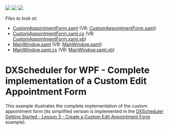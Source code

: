 <!-- default badges list -->
![](https://img.shields.io/endpoint?url=https://codecentral.devexpress.com/api/v1/VersionRange/128656238/11.2.5%2B)
[![](https://img.shields.io/badge/Open_in_DevExpress_Support_Center-FF7200?style=flat-square&logo=DevExpress&logoColor=white)](https://supportcenter.devexpress.com/ticket/details/E3374)
[![](https://img.shields.io/badge/📖_How_to_use_DevExpress_Examples-e9f6fc?style=flat-square)](https://docs.devexpress.com/GeneralInformation/403183)
<!-- default badges end -->
<!-- default file list -->
*Files to look at*:

* [CustomAppointmentForm.xaml](./CS/CustomAppointmentForm.xaml) (VB: [CustomAppointmentForm.xaml](./VB/CustomAppointmentForm.xaml))
* [CustomAppointmentForm.xaml.cs](./CS/CustomAppointmentForm.xaml.cs) (VB: [CustomAppointmentForm.xaml.vb](./VB/CustomAppointmentForm.xaml.vb))
* [MainWindow.xaml](./CS/MainWindow.xaml) (VB: [MainWindow.xaml](./VB/MainWindow.xaml))
* [MainWindow.xaml.cs](./CS/MainWindow.xaml.cs) (VB: [MainWindow.xaml.vb](./VB/MainWindow.xaml.vb))
<!-- default file list end -->
# DXScheduler for WPF - Complete implementation of a Custom Edit Appointment Form


<p>This example illustrates the complete implementation of the custom appointment form (its simplified version is implemented in the <a href="https://www.devexpress.com/Support/Center/p/E2499">DXScheduler Getting Started - Lesson 3 - Create a Custom Edit Appointment Form</a> example).</p>

<br/>


